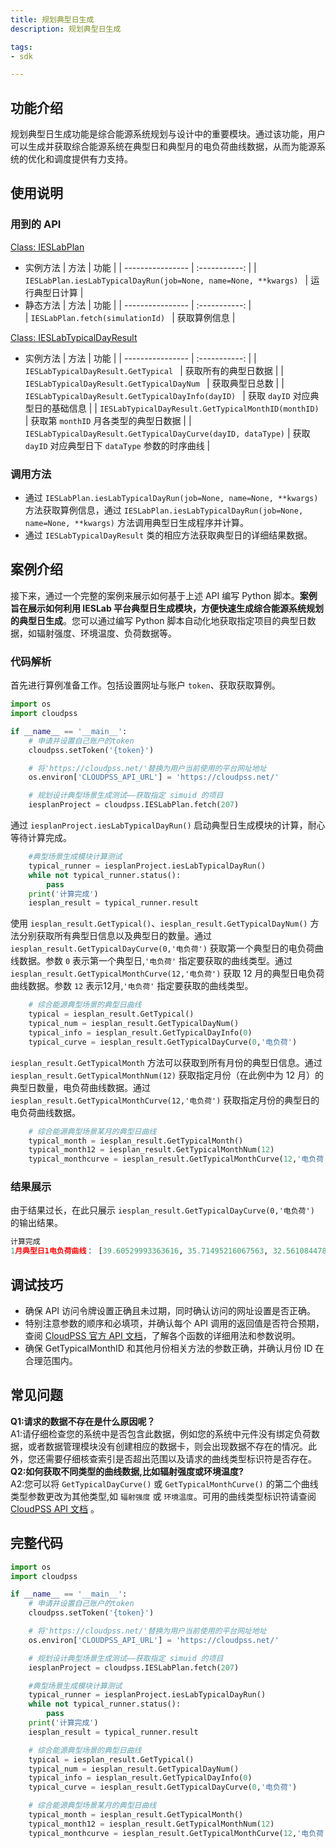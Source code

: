 ```yaml
---
title: 规划典型日生成
description: 规划典型日生成

tags:
- sdk

---
```


## 功能介绍
规划典型日生成功能是综合能源系统规划与设计中的重要模块。通过该功能，用户可以生成并获取综合能源系统在典型日和典型月的电负荷曲线数据，从而为能源系统的优化和调度提供有力支持。

## 使用说明

### 用到的 API

[Class: IESLabPlan](../../../70-api/50-ieslab/index.md#class-ieslabplan) 
+ 实例方法
    | 方法     | 功能 | 
    | ---------------- | :-----------: | 
    | `IESLabPlan.iesLabTypicalDayRun(job=None, name=None, **kwargs) ` |   运行典型日计算    |
+ 静态方法
    | 方法     | 功能 | 
    | ---------------- | :-----------: |     
    | `IESLabPlan.fetch(simulationId) ` |   获取算例信息    |
    
[Class: IESLabTypicalDayResult](../../../70-api/40-result/index.md#class-ieslabtypicaldayresult)  
+ 实例方法
    | 方法     | 功能 | 
    | ---------------- | :-----------: | 
    | `IESLabTypicalDayResult.GetTypical ` |   获取所有的典型日数据   |
    | `IESLabTypicalDayResult.GetTypicalDayNum ` |   获取典型日总数   |
    | `IESLabTypicalDayResult.GetTypicalDayInfo(dayID) ` |   获取 `dayID` 对应典型日的基础信息   |
    | `IESLabTypicalDayResult.GetTypicalMonthID(monthID) ` |   获取第 `monthID` 月各类型的典型日数据   |
    | `IESLabTypicalDayResult.GetTypicalDayCurve(dayID, dataType)` |   获取 `dayID` 对应典型日下 `dataType` 参数的时序曲线   |


### 调用方法
+ 通过 `IESLabPlan.iesLabTypicalDayRun(job=None, name=None, **kwargs)` 方法获取算例信息，通过 `IESLabPlan.iesLabTypicalDayRun(job=None, name=None, **kwargs)` 方法调用典型日生成程序并计算。
+ 通过 `IESLabTypicalDayResult` 类的相应方法获取典型日的详细结果数据。


## 案例介绍
接下来，通过一个完整的案例来展示如何基于上述 API 编写 Python 脚本。**案例旨在展示如何利用 IESLab 平台典型日生成模块，方便快速生成综合能源系统规划的典型日生成**。您可以通过编写 Python 脚本自动化地获取指定项目的典型日数据，如辐射强度、环境温度、负荷数据等。
### 代码解析
首先进行算例准备工作。包括设置网址与账户 `token`、获取获取算例。
```python showLineNumbers
import os
import cloudpss

if __name__ == '__main__':
    # 申请并设置自己账户的token
    cloudpss.setToken('{token}')  

    # 将'https://cloudpss.net/'替换为用户当前使用的平台网址地址
    os.environ['CLOUDPSS_API_URL'] = 'https://cloudpss.net/'

    # 规划设计典型场景生成测试——获取指定 simuid 的项目
    iesplanProject = cloudpss.IESLabPlan.fetch(207)
```
通过 `iesplanProject.iesLabTypicalDayRun()` 启动典型日生成模块的计算，耐心等待计算完成。
```python showLineNumbers
    #典型场景生成模块计算测试
    typical_runner = iesplanProject.iesLabTypicalDayRun()
    while not typical_runner.status():
        pass
    print('计算完成')
    iesplan_result = typical_runner.result
```
使用 `iesplan_result.GetTypical()`、`iesplan_result.GetTypicalDayNum()` 方法分别获取所有典型日信息以及典型日的数量。通过 `iesplan_result.GetTypicalDayCurve(0,'电负荷')` 获取第一个典型日的电负荷曲线数据。参数 `0` 表示第一个典型日,`'电负荷'` 指定要获取的曲线类型。通过 `iesplan_result.GetTypicalMonthCurve(12,'电负荷')` 获取 12 月的典型日电负荷曲线数据。参数 `12` 表示12月,`'电负荷'` 指定要获取的曲线类型。
```python showLineNumbers
    # 综合能源典型场景的典型日曲线
    typical = iesplan_result.GetTypical()
    typical_num = iesplan_result.GetTypicalDayNum()
    typical_info = iesplan_result.GetTypicalDayInfo(0)
    typical_curve = iesplan_result.GetTypicalDayCurve(0,'电负荷')
```
`iesplan_result.GetTypicalMonth` 方法可以获取到所有月份的典型日信息。通过 `iesplan_result.GetTypicalMonthNum(12)` 获取指定月份（在此例中为 12 月）的典型日数量，电负荷曲线数据。通过 `iesplan_result.GetTypicalMonthCurve(12,'电负荷')` 获取指定月份的典型日的电负荷曲线数据。 
```python showLineNumbers
    # 综合能源典型场景某月的典型日曲线
    typical_month = iesplan_result.GetTypicalMonth()
    typical_month12 = iesplan_result.GetTypicalMonthNum(12)
    typical_monthcurve = iesplan_result.GetTypicalMonthCurve(12,'电负荷')  
```

### 结果展示

由于结果过长，在此只展示 `iesplan_result.GetTypicalDayCurve(0,'电负荷')` 的输出结果。
```python showLineNumbers
计算完成
1月典型日1电负荷曲线： [39.60529993363616, 35.71495216067563, 32.56108447836463, 31.616657068002272, 29.329236551161326, 30.17835477332198, 31.824604387715084, 35.74094557563972, 43.417667461704404, 48.63367939783412, 49.56077786488708, 49.283514771936645, 47.28202181970084, 44.578706663434275, 40.29845766601221, 45.670430091926555, 46.814140350347024, 48.31309394661021, 49.16221216877085, 46.623521973943596, 47.524627026032455, 45.48847618717783, 41.00027987004295, 35.446353539379906]
```

## 调试技巧
+ 确保 API 访问令牌设置正确且未过期，同时确认访问的网址设置是否正确。
+ 特别注意参数的顺序和必填项，并确认每个 API 调用的返回值是否符合预期，查阅 [CloudPSS 官方 API 文档](../../../70-api/index.md)，了解各个函数的详细用法和参数说明。
+ 确保 GetTypicalMonthID 和其他月份相关方法的参数正确，并确认月份 ID 在合理范围内。

## 常见问题

**Q1:请求的数据不存在是什么原因呢？**  
A1:请仔细检查您的系统中是否包含此数据，例如您的系统中元件没有绑定负荷数据，或者数据管理模块没有创建相应的数据卡，则会出现数据不存在的情况。此外，您还需要仔细核查索引是否超出范围以及请求的曲线类型标识符是否存在。  
**Q2:如何获取不同类型的曲线数据,比如辐射强度或环境温度?**  
A2:您可以将 `GetTypicalDayCurve()` 或 `GetTypicalMonthCurve()` 的第二个曲线类型参数更改为其他类型,如 `辐射强度` 或 `环境温度`。可用的曲线类型标识符请查阅 [CloudPSS API 文档](../../../70-api/40-result/index.md#ieslabtypicaldayresultgettypicaldaycurvedayid-datatype) 。   

## 完整代码
```python showLineNumbers
import os
import cloudpss

if __name__ == '__main__':
    # 申请并设置自己账户的token
    cloudpss.setToken('{token}')  

    # 将'https://cloudpss.net/'替换为用户当前使用的平台网址地址
    os.environ['CLOUDPSS_API_URL'] = 'https://cloudpss.net/'

    # 规划设计典型场景生成测试——获取指定 simuid 的项目
    iesplanProject = cloudpss.IESLabPlan.fetch(207)

    #典型场景生成模块计算测试
    typical_runner = iesplanProject.iesLabTypicalDayRun()
    while not typical_runner.status():
        pass
    print('计算完成')
    iesplan_result = typical_runner.result

    # 综合能源典型场景的典型日曲线
    typical = iesplan_result.GetTypical()
    typical_num = iesplan_result.GetTypicalDayNum()
    typical_info = iesplan_result.GetTypicalDayInfo(0)
    typical_curve = iesplan_result.GetTypicalDayCurve(0,'电负荷')

    # 综合能源典型场景某月的典型日曲线
    typical_month = iesplan_result.GetTypicalMonth()
    typical_month12 = iesplan_result.GetTypicalMonthNum(12)
    typical_monthcurve = iesplan_result.GetTypicalMonthCurve(12,'电负荷')  
```